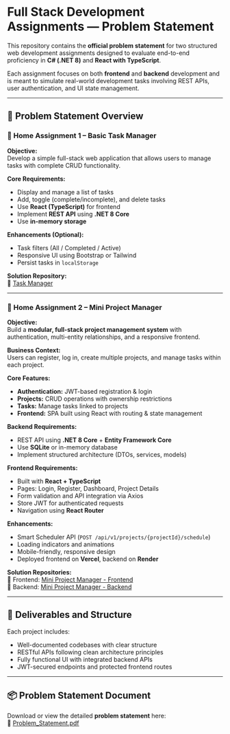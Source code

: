 # Full Stack Development Assignments — Problem Statement

This repository contains the **official problem statement** for two structured web development assignments designed to evaluate end-to-end proficiency in **C# (.NET 8)** and **React with TypeScript**.

Each assignment focuses on both **frontend** and **backend** development and is meant to simulate real-world development tasks involving REST APIs, user authentication, and UI state management.

---

## 📄 Problem Statement Overview

### 🧩 Home Assignment 1 – Basic Task Manager

**Objective:**  
Develop a simple full-stack web application that allows users to manage tasks with complete CRUD functionality.

**Core Requirements:**

- Display and manage a list of tasks
- Add, toggle (complete/incomplete), and delete tasks
- Use **React (TypeScript)** for frontend
- Implement **REST API** using **.NET 8 Core**
- Use **in-memory storage**

**Enhancements (Optional):**

- Task filters (All / Completed / Active)
- Responsive UI using Bootstrap or Tailwind
- Persist tasks in `localStorage`

**Solution Repository:**  
🔗 [Task Manager](https://github.com/vraj-tvs/Task_Manager)

---

### 💼 Home Assignment 2 – Mini Project Manager

**Objective:**  
Build a **modular, full-stack project management system** with authentication, multi-entity relationships, and a responsive frontend.

**Business Context:**  
Users can register, log in, create multiple projects, and manage tasks within each project.

**Core Features:**

- **Authentication:** JWT-based registration & login
- **Projects:** CRUD operations with ownership restrictions
- **Tasks:** Manage tasks linked to projects
- **Frontend:** SPA built using React with routing & state management

**Backend Requirements:**

- REST API using **.NET 8 Core** + **Entity Framework Core**
- Use **SQLite** or in-memory database
- Implement structured architecture (DTOs, services, models)

**Frontend Requirements:**

- Built with **React + TypeScript**
- Pages: Login, Register, Dashboard, Project Details
- Form validation and API integration via Axios
- Store JWT for authenticated requests
- Navigation using **React Router**

**Enhancements:**

- Smart Scheduler API (`POST /api/v1/projects/{projectId}/schedule`)
- Loading indicators and animations
- Mobile-friendly, responsive design
- Deployed frontend on **Vercel**, backend on **Render**

**Solution Repositories:**  
🔗 Frontend: [Mini Project Manager - Frontend](https://github.com/vraj-tvs/Mini-Project-Manager-Frontend)  
🔗 Backend: [Mini Project Manager - Backend](https://github.com/vraj-tvs/Mini-Project-Manager-Backend)

---

## 🧱 Deliverables and Structure

Each project includes:

- Well-documented codebases with clear structure
- RESTful APIs following clean architecture principles
- Fully functional UI with integrated backend APIs
- JWT-secured endpoints and protected frontend routes

---

## 📦 Problem Statement Document

Download or view the detailed **problem statement** here:  
📄 [Problem_Statement.pdf](./Problem_Statement.pdf)
